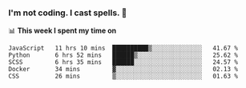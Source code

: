 ### I'm not coding. I cast spells. 🎩

📊 **This week I spent my time on**
<!--START_SECTION:waka-->
```text
JavaScript   11 hrs 10 mins  ██████████▒░░░░░░░░░░░░░░   41.67 % 
Python       6 hrs 52 mins   ██████▒░░░░░░░░░░░░░░░░░░   25.62 % 
SCSS         6 hrs 35 mins   ██████░░░░░░░░░░░░░░░░░░░   24.57 % 
Docker       34 mins         ▓░░░░░░░░░░░░░░░░░░░░░░░░   02.13 % 
CSS          26 mins         ▒░░░░░░░░░░░░░░░░░░░░░░░░   01.63 % 
```
<!--END_SECTION:waka-->
